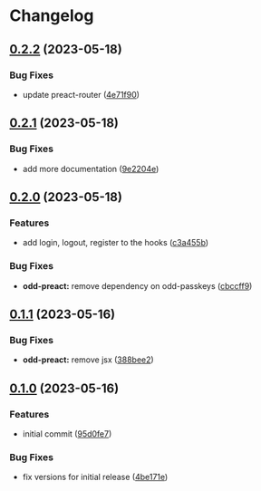 # Changelog

## [0.2.2](https://github.com/oddsdk/passkeys/compare/preact-v0.2.1...preact-v0.2.2) (2023-05-18)


### Bug Fixes

* update preact-router ([4e71f90](https://github.com/oddsdk/passkeys/commit/4e71f903f96afe75d5ad8909b8b25e547034bfe5))

## [0.2.1](https://github.com/oddsdk/passkeys/compare/preact-v0.2.0...preact-v0.2.1) (2023-05-18)


### Bug Fixes

* add more documentation ([9e2204e](https://github.com/oddsdk/passkeys/commit/9e2204ea41dffe551b5d3eb069c585657139c3d8))

## [0.2.0](https://github.com/oddsdk/passkeys/compare/preact-v0.1.1...preact-v0.2.0) (2023-05-18)


### Features

* add login, logout, register to the hooks ([c3a455b](https://github.com/oddsdk/passkeys/commit/c3a455bd0bed16821a622c243db6317c17cceb10))


### Bug Fixes

* **odd-preact:** remove dependency on odd-passkeys ([cbccff9](https://github.com/oddsdk/passkeys/commit/cbccff93e4b0366412ee0a2f58319966106cef49))

## [0.1.1](https://github.com/oddsdk/passkeys/compare/preact-v0.1.0...preact-v0.1.1) (2023-05-16)


### Bug Fixes

* **odd-preact:** remove jsx ([388bee2](https://github.com/oddsdk/passkeys/commit/388bee27b653de6b507765e65557dd2a7fccdafa))

## [0.1.0](https://github.com/oddsdk/passkeys/compare/preact-v0.0.1...preact-v0.1.0) (2023-05-16)


### Features

* initial commit ([95d0fe7](https://github.com/oddsdk/passkeys/commit/95d0fe725a641008c18dc424dc3d2cd0721ea50d))


### Bug Fixes

* fix versions for initial release ([4be171e](https://github.com/oddsdk/passkeys/commit/4be171e07936c890e99a4f1b61ad3a94df4f74e3))

